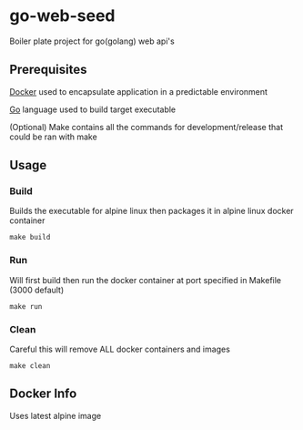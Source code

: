 # go-web-seed
Boiler plate project for go(golang) web api's

## Prerequisites
   
   [Docker](https://www.docker.com/get-docker) used to encapsulate application in a predictable environment
   
   [Go](https://golang.org/dl/) language used to build target executable
   
   
   (Optional) Make contains all the commands for development/release that could be ran with make
   

## Usage

### Build
Builds the executable for alpine linux then packages it in alpine linux docker container
```
make build
```

### Run
Will first build then run the docker container at port specified in Makefile (3000 default)
```
make run
```

### Clean
Careful this will remove ALL docker containers and images
```
make clean
```

## Docker Info
Uses latest alpine image